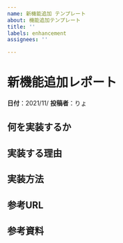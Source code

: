 ```yaml
---
name: 新機能追加 テンプレート
about: 機能追加テンプレート
title: ''
labels: enhancement
assignees: ''

---
```


# 新機能追加レポート

**日付**：2021/11/
**投稿者**：りょ

## 何を実装するか




## 実装する理由



## 実装方法



## 参考URL


## 参考資料
